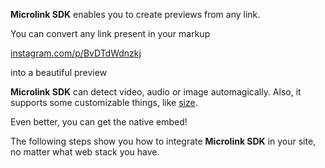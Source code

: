 **Microlink SDK** enables you to create previews from any link.

You can convert any link present in your markup

[instagram.com/p/BvDTdWdnzkj](https://instagram.com/p/BvDTdWdnzkj)

into a beautiful preview

<Microlink url='https://instagram.com/p/BvDTdWdnzkj/' />

**Microlink SDK** can detect video, audio or image automagically. Also, it supports some customizable things, like [size](/docs/sdk/parameters/size/).

<Microlink url='https://instagram.com/p/BvDTdWdnzkj/' media='video' size='large' />

Even better, you can get the native embed!

<Microlink url='https://instagram.com/p/BvDTdWdnzkj/' media='iframe' />

The following steps show you how to integrate **Microlink SDK** in your site, no matter what web stack you have.
